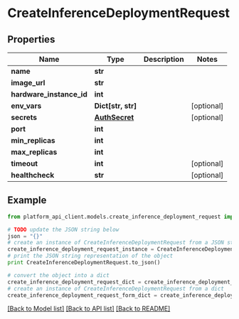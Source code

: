 # CreateInferenceDeploymentRequest


## Properties

Name | Type | Description | Notes
------------ | ------------- | ------------- | -------------
**name** | **str** |  | 
**image_url** | **str** |  | 
**hardware_instance_id** | **int** |  | 
**env_vars** | **Dict[str, str]** |  | [optional] 
**secrets** | [**AuthSecret**](AuthSecret.md) |  | [optional] 
**port** | **int** |  | 
**min_replicas** | **int** |  | 
**max_replicas** | **int** |  | 
**timeout** | **int** |  | [optional] 
**healthcheck** | **str** |  | [optional] 

## Example

```python
from platform_api_client.models.create_inference_deployment_request import CreateInferenceDeploymentRequest

# TODO update the JSON string below
json = "{}"
# create an instance of CreateInferenceDeploymentRequest from a JSON string
create_inference_deployment_request_instance = CreateInferenceDeploymentRequest.from_json(json)
# print the JSON string representation of the object
print CreateInferenceDeploymentRequest.to_json()

# convert the object into a dict
create_inference_deployment_request_dict = create_inference_deployment_request_instance.to_dict()
# create an instance of CreateInferenceDeploymentRequest from a dict
create_inference_deployment_request_form_dict = create_inference_deployment_request.from_dict(create_inference_deployment_request_dict)
```
[[Back to Model list]](../README.md#documentation-for-models) [[Back to API list]](../README.md#documentation-for-api-endpoints) [[Back to README]](../README.md)



